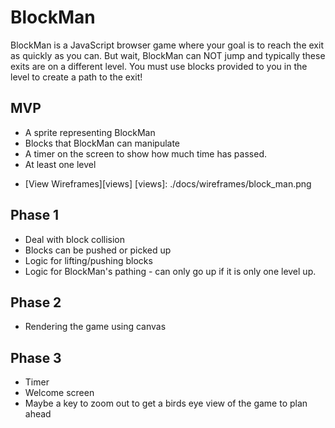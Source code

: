 # BlockMan

BlockMan is a JavaScript browser game where your goal is to reach the exit as quickly as you can.  But wait, BlockMan can NOT jump and typically these exits are on a different level.  You must use blocks provided to you in the level to create a path to the exit!

## MVP

- A sprite representing BlockMan
- Blocks that BlockMan can manipulate
- A timer on the screen to show how much time has passed.
- At least one level

* [View Wireframes][views]
[views]: ./docs/wireframes/block_man.png

## Phase 1

- Deal with block collision
- Blocks can be pushed or picked up
- Logic for lifting/pushing blocks
- Logic for BlockMan's pathing - can only go up if it is only one level up.

## Phase 2

- Rendering the game using canvas

## Phase 3

- Timer
- Welcome screen
- Maybe a key to zoom out to get a birds eye view of the game to plan ahead

